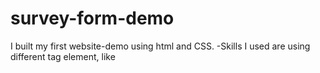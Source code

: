 # survey-form-demo
I built my first website-demo using html and CSS.
-Skills I used are using different tag element, like 
